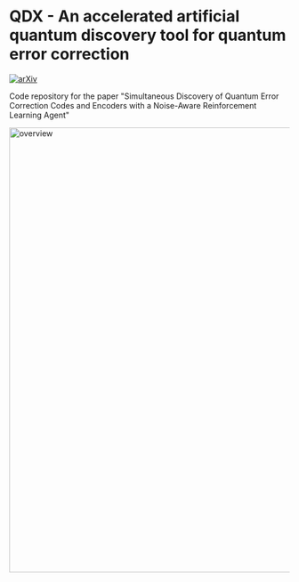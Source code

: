 # QDX - An accelerated artificial quantum discovery tool for quantum error correction

[![arXiv](https://img.shields.io/badge/arXiv-2311.04750-b31b1b.svg)](https://arxiv.org/abs/2311.04750)

Code repository for the paper "Simultaneous Discovery of Quantum Error Correction Codes and Encoders with a Noise-Aware Reinforcement Learning Agent"

<img src="images/overview.png" alt="overview" width="800"/>